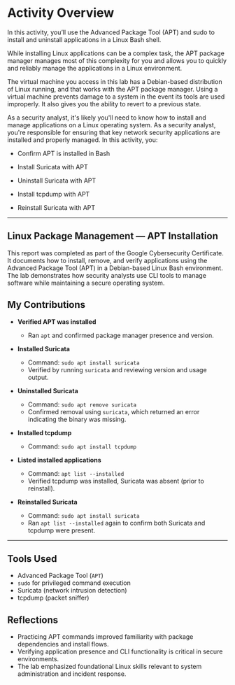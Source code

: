# Activity Overview
In this activity, you’ll use the Advanced Package Tool (APT) and sudo to install and uninstall applications in a Linux Bash shell.

While installing Linux applications can be a complex task, the APT package manager manages most of this complexity for you and allows you to quickly and reliably manage the applications in a Linux environment.

The virtual machine you access in this lab has a Debian-based distribution of Linux running, and that works with the APT package manager. Using a virtual machine prevents damage to a system in the event its tools are used improperly. It also gives you the ability to revert to a previous state.

As a security analyst, it's likely you'll need to know how to install and manage applications on a Linux operating system.
As a security analyst, you're responsible for ensuring that key network security applications are installed and properly managed. In this activity, you:

- Confirm APT is installed in Bash

-  Install Suricata with APT

- Uninstall Suricata with APT

- Install tcpdump with APT

- Reinstall Suricata with APT
  
---
## Linux Package Management — APT Installation

This report was completed as part of the Google Cybersecurity Certificate. It documents how to install, remove, and verify applications using the Advanced Package Tool (APT) in a Debian-based Linux Bash environment. The lab demonstrates how security analysts use CLI tools to manage software while maintaining a secure operating system.
## My Contributions

- **Verified APT was installed**
  - Ran `apt` and confirmed package manager presence and version.

- **Installed Suricata**
  - Command: `sudo apt install suricata`
  - Verified by running `suricata` and reviewing version and usage output.

- **Uninstalled Suricata**
  - Command: `sudo apt remove suricata`
  - Confirmed removal using `suricata`, which returned an error indicating the binary was missing.

- **Installed tcpdump**
  - Command: `sudo apt install tcpdump`

- **Listed installed applications**
  - Command: `apt list --installed`
  - Verified tcpdump was installed, Suricata was absent (prior to reinstall).

- **Reinstalled Suricata**
  - Command: `sudo apt install suricata`
  - Ran `apt list --installed` again to confirm both Suricata and tcpdump were present.

---

## Tools Used

- Advanced Package Tool (`APT`)
- `sudo` for privileged command execution
- Suricata (network intrusion detection)
- tcpdump (packet sniffer)

## Reflections

- Practicing APT commands improved familiarity with package dependencies and install flows.
- Verifying application presence and CLI functionality is critical in secure environments.
- The lab emphasized foundational Linux skills relevant to system administration and incident response.
